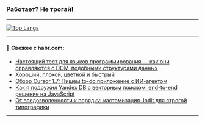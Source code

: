 ### Работает? Не трогай!

---
<!--
#### 🛠️ Technical stack:

![Java](https://img.shields.io/badge/Java-informational?logo=Oracle&style=flat&logoColor=white&color=FF4500)
![Kotlin](https://img.shields.io/badge/Kotlin-informational?logo=Kotlin&style=flat&logoColor=white&color=774D97)
![TS](https://img.shields.io/badge/TypeScript-informational?logo=typeScript&style=flat&logoColor=black&color=017acc)
![Python](https://img.shields.io/badge/Python-informational?logo=Python&style=flat&logoColor=black&color=ffdd54) <br>
![Spring](https://img.shields.io/badge/Spring-informational?logo=Spring&style=flat&logoColor=white&color=6DB33F) 
![SpringBoot](https://img.shields.io/badge/SpringBoot-informational?logo=SpringBoot&style=flat&logoColor=white&color=6DB33F)
![Nest](https://img.shields.io/badge/NestJS-informational?logo=NestJS&style=flat&logoColor=white&color=E0234E) 
![NodeJS](https://img.shields.io/badge/NodeJS-informational?logo=node.js&style=flat&logoColor=white&color=70A760)<br>
![PostgreSQL](https://img.shields.io/badge/PostgreSQL-informational?logo=PostgreSQL&style=flat&logoColor=white&color=DAA520)
![MongoDB](https://img.shields.io/badge/MongoDB-informational?logo=MongoDB&style=flat&logoColor=white&color=870000)
![Apache](https://img.shields.io/badge/Apache-informational?logo=apache&style=flat&logoColor=white&color=f74e28)

___ 
-->

<!--- #### 🛠️ : --->

[![Top Langs](https://github-readme-stats-82jvfl3w3-advtsettinggmailcoms-projects.vercel.app/api/top-langs/?username=zloylis&langs_count=10&hide_title=true&title_color=e6edf3&size_weight=0.5&count_weight=0.5&layout=compact&hide_progress=true&hide_border=true&theme=dracula&hide=css,makefile,cmake)](https://github.com/zloylis)

<!---


####  :octocat:&nbsp;&nbsp; Статистика:

![GitHub stats](https://github-readme-stats-u2qms2cxw-advtsettinggmailcoms-projects.vercel.app/api?username=zloylis&show_icons=true&hide_border=true&theme=dracula&title_color=e6edf3&include_all_commits=true&count_private=true&hide_rank=false&hide_title=true&rank_icon=github)
-->
---

#### 💬 Свежее с habr.com:

<!-- BLOG-POST-LIST:START -->
- [Настоящий тест для языков программирования — как они справляются с DOM-подобными структурами данных](https://habr.com/ru/articles/955158/?utm_source=habrahabr&utm_medium=rss&utm_campaign=955158)
- [Хороший, плохой, цветной и быстрый](https://habr.com/ru/articles/954676/?utm_source=habrahabr&utm_medium=rss&utm_campaign=954676)
- [Обзор Cursor 1.7: Пишем to-do приложение с ИИ-агентом](https://habr.com/ru/companies/bothub/articles/955124/?utm_source=habrahabr&utm_medium=rss&utm_campaign=955124)
- [Как я подружил Yandex DB с векторным поиском: end-to-end решение на JavaScript](https://habr.com/ru/articles/955078/?utm_source=habrahabr&utm_medium=rss&utm_campaign=955078)
- [От вседозволенности к порядку: кастомизация Jodit для строгой типографики](https://habr.com/ru/companies/reksoft/articles/955046/?utm_source=habrahabr&utm_medium=rss&utm_campaign=955046)
<!-- BLOG-POST-LIST:END -->

---
